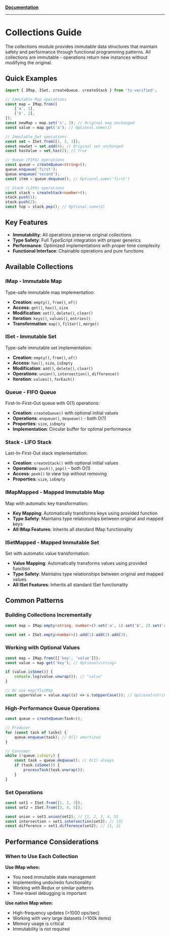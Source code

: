 [**Documentation**](README.md)

---

# Collections Guide

The collections module provides immutable data structures that maintain safety and performance through functional programming patterns. All collections are immutable - operations return new instances without modifying the original.

## Quick Examples

```typescript
import { IMap, ISet, createQueue, createStack } from 'ts-verified';

// Immutable Map operations
const map = IMap.from([
    ['a', 1],
    ['b', 2],
]);
const newMap = map.set('c', 3); // Original map unchanged
const value = map.get('a'); // Optional.some(1)

// Immutable Set operations
const set = ISet.from([1, 2, 3]);
const newSet = set.add(4); // Original set unchanged
const hasValue = set.has(2); // true

// Queue (FIFO) operations
const queue = createQueue<string>();
queue.enqueue('first');
queue.enqueue('second');
const item = queue.dequeue(); // Optional.some('first')

// Stack (LIFO) operations
const stack = createStack<number>();
stack.push(1);
stack.push(2);
const top = stack.pop(); // Optional.some(2)
```

## Key Features

- **Immutability**: All operations preserve original collections
- **Type Safety**: Full TypeScript integration with proper generics
- **Performance**: Optimized implementations with proper time complexity
- **Functional Interface**: Chainable operations and pure functions

## Available Collections

### IMap - Immutable Map

Type-safe immutable map implementation:

- **Creation**: `empty()`, `from()`, `of()`
- **Access**: `get()`, `has()`, `size`
- **Modification**: `set()`, `delete()`, `clear()`
- **Iteration**: `keys()`, `values()`, `entries()`
- **Transformation**: `map()`, `filter()`, `merge()`

### ISet - Immutable Set

Type-safe immutable set implementation:

- **Creation**: `empty()`, `from()`, `of()`
- **Access**: `has()`, `size`, `isEmpty`
- **Modification**: `add()`, `delete()`, `clear()`
- **Operations**: `union()`, `intersection()`, `difference()`
- **Iteration**: `values()`, `forEach()`

### Queue - FIFO Queue

First-In-First-Out queue with O(1) operations:

- **Creation**: `createQueue()` with optional initial values
- **Operations**: `enqueue()`, `dequeue()` - both O(1)
- **Properties**: `size`, `isEmpty`
- **Implementation**: Circular buffer for optimal performance

### Stack - LIFO Stack

Last-In-First-Out stack implementation:

- **Creation**: `createStack()` with optional initial values
- **Operations**: `push()`, `pop()` - both O(1)
- **Access**: `peek()` to view top without removing
- **Properties**: `size`, `isEmpty`

### IMapMapped - Mapped Immutable Map

Map with automatic key transformation:

- **Key Mapping**: Automatically transforms keys using provided function
- **Type Safety**: Maintains type relationships between original and mapped keys
- **All IMap Features**: Inherits all standard IMap functionality

### ISetMapped - Mapped Immutable Set

Set with automatic value transformation:

- **Value Mapping**: Automatically transforms values using provided function
- **Type Safety**: Maintains type relationships between original and mapped values
- **All ISet Features**: Inherits all standard ISet functionality

## Common Patterns

### Building Collections Incrementally

```typescript
const map = IMap.empty<string, number>().set('a', 1).set('b', 2).set('c', 3);

const set = ISet.empty<number>().add(1).add(2).add(3);
```

### Working with Optional Values

```typescript
const map = IMap.from([['key', 'value']]);
const value = map.get('key'); // Optional<string>

if (value.isSome()) {
    console.log(value.unwrap()); // "value"
}

// Or use map/flatMap
const upperValue = value.map((s) => s.toUpperCase()); // Optional<string>
```

### High-Performance Queue Operations

```typescript
const queue = createQueue<Task>();

// Producer
for (const task of tasks) {
    queue.enqueue(task); // O(1) amortized
}

// Consumer
while (!queue.isEmpty) {
    const task = queue.dequeue(); // O(1) always
    if (task.isSome()) {
        processTask(task.unwrap());
    }
}
```

### Set Operations

```typescript
const set1 = ISet.from([1, 2, 3]);
const set2 = ISet.from([3, 4, 5]);

const union = set1.union(set2); // {1, 2, 3, 4, 5}
const intersection = set1.intersection(set2); // {3}
const difference = set1.difference(set2); // {1, 2}
```

## Performance Considerations

### When to Use Each Collection

**Use IMap when:**

- You need immutable state management
- Implementing undo/redo functionality
- Working with Redux or similar patterns
- Time-travel debugging is important

**Use native Map when:**

- High-frequency updates (>1000 ops/sec)
- Working with very large datasets (>100k items)
- Memory usage is critical
- Immutability is not required
